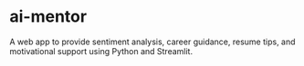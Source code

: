 # ai-mentor
A web app to provide sentiment analysis, career guidance, resume tips, and motivational support using Python and Streamlit.
